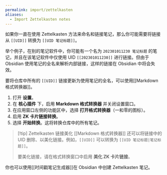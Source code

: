 ```yaml
---
permalink: import/zettelkasten
aliases:
  - Import Zettelkasten notes
---
```


如果你一直在使用 Zettelkasten 方法来命名和链接笔记，那么你可能需要将链接从 `[[UID]]` 转换为 `[[UID 笔记标题]]`。

举个例子，在别的笔记软件中，你可能有一个名为 `202301011230 笔记标题` 的笔记，并且在该笔记软件中仅使用 UID `[[202301011230]]` 进行链接。但由于 Obsidian 使用笔记的全名来解析内部链接，这样的链接在 Obsidian 中将会失效。

要将仓库中所有的 `[[UID]]` 链接更新为使用笔记的全名，可以使用[[Markdown 格式转换器]]。

1. 打开 **设置**。
2. 在 **核心插件** 下，启用 **Markdown 格式转换器** 并关闭设置窗口。
3. 在应用窗口左侧的功能区中，选择 **打开格式转换器**（一和零的图标）。
4. 启用 **ZK 卡片链接转换**。
5. 选择 **开始转换**。这将转换仓库中的所有笔记。

> [!tip] Zettelkasten 链接美化
> [[Markdown 格式转换器]] 还可以将链接中的 UID 删除、以美化链接。例如，`[[UID]]` 可以转换为 `[[UID 笔记标题|笔记标题]]`。
> 
> 要美化链接，请在格式转换窗口中启用 **美化 ZK 卡片链接**。

你也可以使用[[时间戳笔记生成器]]在 Obsidian 中创建 Zettelkasten 笔记。